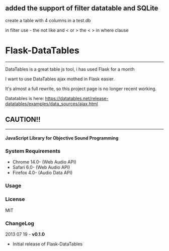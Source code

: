 
## added the support of filter datatable and SQLite 

create a table with 4 columns in a test.db  

in filter use - the not like
and < or > the < > in where clause

Flask-DataTables
========

- - -


DataTables is a great table js tool, i has used Flask for a month

I want to use DataTables ajax mothed in Flask easier.

It's almost a full rewrite, so this project page is no longer recent working.

Datatables is here: https://datatables.net/release-datatables/examples/data_sources/ajax.html

## CAUTION!!

- - -

#### JavaScript Library for Objective Sound Programming ####


### System Requirements ###
* Chrome 14.0- (Web Audio API)
* Safari 6.0- (Web Audio API)
* Firefox 4.0- (Audio Data API)


### Usage ###



### License ###

MIT

### ChangeLog ###


2013 07 19 - **v0.1.0** 

* Initial release of Flask-DataTables

